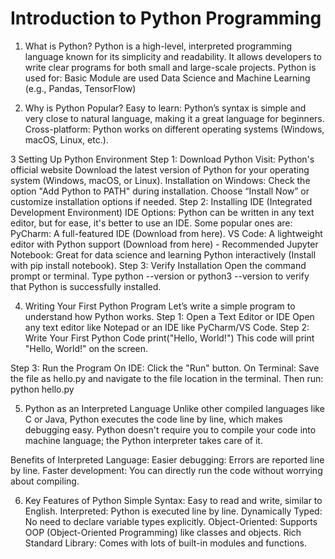 # Introduction to Python Programming

1. What is Python?
Python is a high-level, interpreted programming language known for its simplicity and readability. It allows developers to write clear programs for both small and large-scale projects.
Python is used for:
Basic Module are used
Data Science and Machine Learning (e.g., Pandas, TensorFlow)

2. Why is Python Popular?
Easy to learn: Python’s syntax is simple and very close to natural language, making it a great language for beginners.
Cross-platform: Python works on different operating systems (Windows, macOS, Linux, etc.).

3 Setting Up Python Environment
Step 1: Download Python
Visit: Python's official website
Download the latest version of Python for your operating system (Windows, macOS, or Linux).
Installation on Windows:
Check the option "Add Python to PATH" during installation.
Choose “Install Now” or customize installation options if needed.
Step 2: Installing IDE (Integrated Development Environment)
IDE Options: Python can be written in any text editor, but for ease, it's better to use an IDE. Some popular ones are:
PyCharm: A full-featured IDE (Download from here).
VS Code: A lightweight editor with Python support (Download from here) - Recommended
Jupyter Notebook: Great for data science and learning Python interactively (Install with pip install notebook).
Step 3: Verify Installation
Open the command prompt or terminal.
Type python --version or python3 --version to verify that Python is successfully installed.

4. Writing Your First Python Program
Let’s write a simple program to understand how Python works.
Step 1: Open a Text Editor or IDE
Open any text editor like Notepad or an IDE like PyCharm/VS Code.
Step 2: Write Your First Python Code
print("Hello, World!")
This code will print "Hello, World!" on the screen.

Step 3: Run the Program
On IDE: Click the "Run" button.
On Terminal: Save the file as hello.py and navigate to the file location in the terminal. 
Then run:
python hello.py

5. Python as an Interpreted Language
Unlike other compiled languages like C or Java, Python executes the code line by line, which makes debugging easy. Python doesn't require you to compile your code into machine language; the Python interpreter takes care of it.

Benefits of Interpreted Language:
Easier debugging: Errors are reported line by line.
Faster development: You can directly run the code without worrying about compiling.

6. Key Features of Python
Simple Syntax: Easy to read and write, similar to English.
Interpreted: Python is executed line by line.
Dynamically Typed: No need to declare variable types explicitly.
Object-Oriented: Supports OOP (Object-Oriented Programming) like classes and objects.
Rich Standard Library: Comes with lots of built-in modules and functions.

